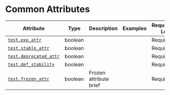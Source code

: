 # Common Attributes

<!-- semconv test -->
| Attribute  | Type | Description  | Examples  | Requirement Level |
|---|---|---|---|---|
| [`test.exp_attr`](labels_expected.md) | boolean |  |  | Required |
| [`test.stable_attr`](labels_expected.md) | boolean |  |  | Required |
| [`test.deprecated_attr`](labels_expected.md) | boolean |  |  | Required |
| [`test.def_stability`](labels_expected.md) | boolean |  |  | Required |
| [`test.frozen_attr`](labels_expected.md) | boolean | Frozen attribute brief |  | Required |
<!-- endsemconv -->
